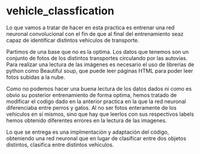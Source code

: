 # vehicle_classfication

Lo que vamos a tratar de hacer en esta practica es entrenar una red neuronal convolucional con el fin de que al final del entrenamiento seaz capaz de identificar distintos vehiculos de transporte.

Partimos de una base que no es la optima. Los datos que tenemos son un conjunto de fotos de los distintos transportes circulando por las autovias. Para realizar una lectura de las imágenes es necesario el uso de librerías de python como Beautiful soup, que puede leer páginas HTML para poder leer fotos subidas a la nube.

Como no podemos hacer una buena lectura de los datos dados ni como es obvio su posterior entrenamiento de forma optima, hemos tratado de modificar el codigo dado en la anterior practica en la que la red neuronal diferenciaba entre perros y gatos. Al no ser fotos enteramente de los vehiculos en sí mismos, sino que hay que leerlos con sus respectivos labels hemos obtenido diferentes errores en la lectura de las imagenes.

Lo que se entrega es una implmentación y adaptación del código, obteniendo una red neuronal que en lugar de clasificar entre dos objetos distintos, clasifica entre distintos vehículos.